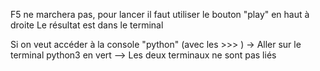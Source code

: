 F5 ne marchera pas, pour lancer il faut utiliser le bouton "play" en haut à droite
Le résultat est dans le terminal 

Si on veut accéder à la console "python" (avec les >>> )
-> Aller sur le terminal python3 en vert
--> Les deux terminaux ne sont pas liés